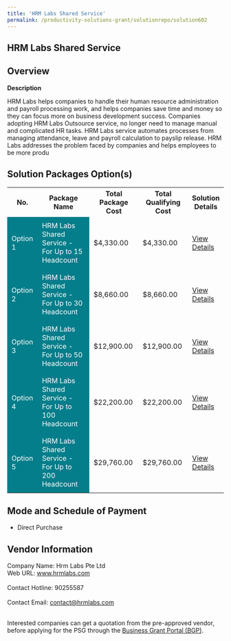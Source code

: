 ```yaml
---
title: 'HRM Labs Shared Service'
permalink: /productivity-solutions-grant/solutionrepo/solution602
---
```


## HRM Labs Shared Service

## Overview

**Description**

HRM Labs helps companies to handle their human resource administration and payroll processing work, and helps companies save time and money so they can focus more on business development success. Companies adopting HRM Labs Outsource service, no longer need to manage manual and complicated HR tasks. HRM Labs service automates processes from managing attendance, leave and payroll calculation to payslip release. HRM Labs addresses the problem faced by companies and helps employees to be more produ

## Solution Packages Option(s)

<table>
<tr>
<th><b>No.</b></th>
<th><b>Package Name</b></th>
<th><b>Total Package Cost</b></th>
<th><b>Total Qualifying Cost</b></th>
<th><b>Solution Details</b></th>
</tr>
<tr>
<td style='padding: 10px; background-color: #037E8A; color: #FFFFFF;'>Option 1</td>
<td style='padding: 10px; background-color: #037E8A; color: #FFFFFF;'>HRM Labs Shared Service - For Up to 15 Headcount</td>
<td style='padding: 10px;'>$4,330.00</td>
<td style='padding: 10px;'>$4,330.00</td>
<td style='padding: 10px;'><a href='/images/psg/Hrm_Labs_Desensitised_Annex_3_Part_1.pdf' target='_blank'>View Details</a></td>
</tr>
<tr>
<td style='padding: 10px; background-color: #037E8A; color: #FFFFFF;'>Option 2</td>
<td style='padding: 10px; background-color: #037E8A; color: #FFFFFF;'>HRM Labs Shared Service - For Up to 30 Headcount</td>
<td style='padding: 10px;'>$8,660.00</td>
<td style='padding: 10px;'>$8,660.00</td>
<td style='padding: 10px;'><a href='/images/psg/Hrm_Labs_Desensitised_Annex_3_Part_2.pdf' target='_blank'>View Details</a></td>
</tr>
<tr>
<td style='padding: 10px; background-color: #037E8A; color: #FFFFFF;'>Option 3</td>
<td style='padding: 10px; background-color: #037E8A; color: #FFFFFF;'>HRM Labs Shared Service - For Up to 50 Headcount</td>
<td style='padding: 10px;'>$12,900.00</td>
<td style='padding: 10px;'>$12,900.00</td>
<td style='padding: 10px;'><a href='/images/psg/Hrm_Labs_Desensitised_Annex_3_Part_3.pdf' target='_blank'>View Details</a></td>
</tr>
<tr>
<td style='padding: 10px; background-color: #037E8A; color: #FFFFFF;'>Option 4</td>
<td style='padding: 10px; background-color: #037E8A; color: #FFFFFF;'>HRM Labs Shared Service - For Up to 100 Headcount</td>
<td style='padding: 10px;'>$22,200.00</td>
<td style='padding: 10px;'>$22,200.00</td>
<td style='padding: 10px;'><a href='/images/psg/Hrm_Labs_Desensitised_Annex_3_Part_4.pdf' target='_blank'>View Details</a></td>
</tr>
<tr>
<td style='padding: 10px; background-color: #037E8A; color: #FFFFFF;'>Option 5</td>
<td style='padding: 10px; background-color: #037E8A; color: #FFFFFF;'>HRM Labs Shared Service - For Up to 200 Headcount</td>
<td style='padding: 10px;'>$29,760.00</td>
<td style='padding: 10px;'>$29,760.00</td>
<td style='padding: 10px;'><a href='/images/psg/Hrm_Labs_Desensitised_Annex_3_Part_5.pdf' target='_blank'>View Details</a></td>
</tr>
</table>

## Mode and Schedule of Payment

 - Direct Purchase

## Vendor Information

 Company Name: Hrm Labs Pte Ltd<br>Web URL: www.hrmlabs.com <br><br>Contact Hotline: 90255587 <br><br>Contact Email: contact@hrmlabs.com <br><br>

Interested companies can get a quotation from the pre-approved vendor, before applying for the PSG through the <a href='https://www.businessgrants.gov.sg/' target='_blank' rel='noopener'>Business Grant Portal (BGP)</a>.

<script src="/jquery/resize-tables.js"></script>
